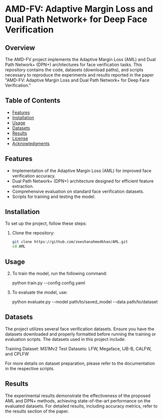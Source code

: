 # AMD-FV: Adaptive Margin Loss and Dual Path Network+ for Deep Face Verification

## Overview
The AMD-FV project implements the Adaptive Margin Loss (AML) and Dual Path Network+ (DPN+) architectures for face verification tasks. This repository contains the code, datasets (download paths), and scripts necessary to reproduce the experiments and results reported in the paper "AMD-FV: Adaptive Margin Loss and Dual Path Network+ for Deep Face Verification."

## Table of Contents
- [Features](#features)
- [Installation](#installation)
- [Usage](#usage)
- [Datasets](#datasets)
- [Results](#results)
- [License](#license)
- [Acknowledgments](#acknowledgments)

## Features
- Implementation of the Adaptive Margin Loss (AML) for improved face verification accuracy.
- Dual Path Network+ (DPN+) architecture designed for efficient feature extraction.
- Comprehensive evaluation on standard face verification datasets.
- Scripts for training and testing the model.

## Installation
To set up the project, follow these steps:

1. Clone the repository:
   ```bash
   git clone https://github.com/zeeshanahmedkhan/AML.git
   cd AML

## Usage

2. To train the model, run the following command:

   python train.py --config config.yaml

3. To evaluate the model, use:

   python evaluate.py --model path/to/saved_model --data path/to/dataset


## Datasets

The project utilizes several face verification datasets. Ensure you have the datasets downloaded and properly formatted before running the training or evaluation scripts. The datasets used in this project include:

   Training Dataset: MS1Mv2
   Test Datasets: LFW, Megaface, IJB-B, CALFW, and CPLFW

For more details on dataset preparation, please refer to the documentation in the respective scripts.

## Results

The experimental results demonstrate the effectiveness of the proposed AML and DPN+ methods, achieving state-of-the-art performance on the evaluated datasets. For detailed results, including accuracy metrics, refer to the results section of the paper.


